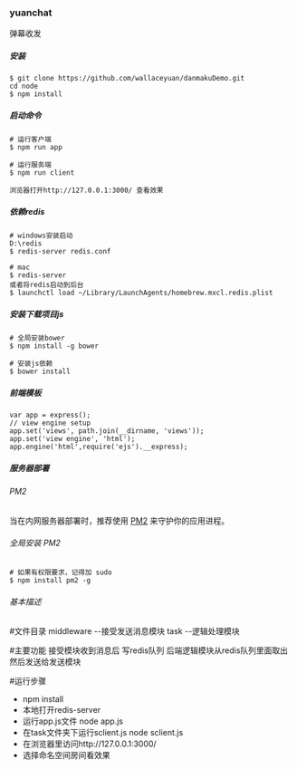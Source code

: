 ### yuanchat

弹幕收发


##### 安装


```
$ git clone https://github.com/wallaceyuan/danmakuDemo.git
cd node
$ npm install
```


##### 启动命令

```
# 运行客户端
$ npm run app

# 运行服务端
$ npm run client

浏览器打开http://127.0.0.1:3000/ 查看效果
```

##### 依赖redis
```
# windows安装启动
D:\redis
$ redis-server redis.conf

# mac
$ redis-server
或者将redis启动到后台
$ launchctl load ~/Library/LaunchAgents/homebrew.mxcl.redis.plist
```

##### 安装下载项目js

```
# 全局安装bower
$ npm install -g bower

# 安装js依赖
$ bower install
```

##### 前端模板

```
var app = express();
// view engine setup
app.set('views', path.join(__dirname, 'views'));
app.set('view engine', 'html');
app.engine('html',require('ejs').__express);
```

##### 服务器部署

###### PM2

当在内网服务器部署时，推荐使用 [PM2](https://github.com/Unitech/pm2/) 来守护你的应用进程。

###### 全局安装 PM2

```
# 如果有权限要求，记得加 sudo
$ npm install pm2 -g
```

###### 基本描述

#文件目录
middleware --接受发送消息模块
task --逻辑处理模块

#主要功能
接受模块收到消息后 写redis队列 后端逻辑模块从redis队列里面取出 然后发送给发送模块

#运行步骤
 * npm install
 * 本地打开redis-server
 * 运行app.js文件
    node app.js
 * 在task文件夹下运行sclient.js
    node sclient.js
 * 在浏览器里访问http://127.0.0.1:3000/
 * 选择命名空间房间看效果